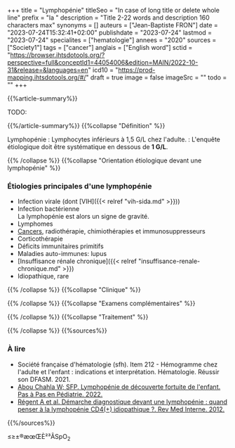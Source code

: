 +++
title = "Lymphopénie"
titleSeo = "In case of long title or delete whole line"
prefix = "la "
description = "Title 2-22 words and description 160 characters max"
synonyms = []
auteurs = ["Jean-Baptiste FRON"]
date = "2023-07-24T15:32:41+02:00"
publishdate = "2023-07-24"
lastmod = "2023-07-24"
specialites = ["hematologie"]
annees = "2020"
sources = ["Society1"]
tags = ["cancer"]
anglais = ["English word"]
sctid = "https://browser.ihtsdotools.org/?perspective=full&conceptId1=44054006&edition=MAIN/2022-10-31&release=&languages=en"
icd10 = "https://prod-mapping.ihtsdotools.org/#/"
draft = true
image = false
imageSrc = ""
todo = ""
+++

{{%article-summary%}}

TODO:

{{%/article-summary%}}
{{%collapse "Définition" %}}

Lymphopénie
: Lymphocytes inférieurs à 1,5 G/L chez l'adulte.
: L'enquête étiologique doit être systématique en dessous de **1 G/L**.

{{% /collapse %}}
{{%collapse "Orientation étiologique devant une lymphopénie" %}}

### Étiologies principales d'une lymphopénie

- Infection virale (dont [VIH]({{< relref "vih-sida.md" >}}))
- Infection bactérienne  
  La lymphopénie est alors un signe de gravité.
- Lymphomes
- [Cancers](/tags/cancer/), radiothérapie, chimiothérapies et immunosuppresseurs
- Corticothérapie
- Déficits immunitaires primitifs
- Maladies auto-immunes: lupus
- [Insuffisance rénale chronique]({{< relref "insuffisance-renale-chronique.md" >}})
- Idiopathique, rare

{{% /collapse %}}
{{%collapse "Clinique" %}}


{{% /collapse %}}
{{%collapse "Examens complémentaires" %}}


{{% /collapse %}}
{{%collapse "Traitement" %}}


{{% /collapse %}}
{{%sources%}}

### À lire

- Société française d'hématologie (sfh). Item 212 - Hémogramme chez l'adulte et l'enfant : indications et interprétation. Hématologie. Réussir son DFASM. 2021.
- [Abou Chahla W; SFP. Lymphopénie de découverte fortuite de l'enfant. Pas à Pas en Pédiatrie. 2022.](https://pap-pediatrie.fr/hematologie/lymphopenie-de-decouverte-fortuite-de-lenfant)
- [Régent A et al. Démarche diagnostique devant une lymphopénie : quand penser à la lymphopénie CD4(+) idiopathique ?. Rev Med Interne. 2012.](https://www.ncbi.nlm.nih.gov/pmc/articles/PMC7115373/)

{{%/sources%}}

≤≥±®æœŒÈ²³ÂSpO<sub>2</sub>
